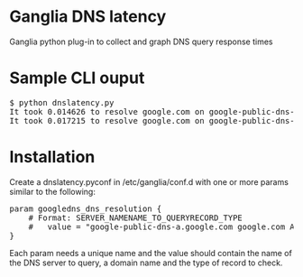 # Ganglia DNS latency

Ganglia python plug-in to collect and graph DNS query response times

# Sample CLI ouput
<pre>
$ python dnslatency.py
It took 0.014626 to resolve google.com on google-public-dns-b.google.com
It took 0.017215 to resolve google.com on google-public-dns-a.google.com
</pre>
# Installation

Create a dnslatency.pyconf in /etc/ganglia/conf.d with one or more params similar to the following:
<pre>
param googledns_dns_resolution {
    # Format: SERVER_NAME<SPACE>NAME_TO_QUERY<SPACE>RECORD_TYPE
    #   value = "google-public-dns-a.google.com google.com A"
}
</pre>
Each param needs a unique name and the value should contain the name of the DNS server to query, a domain name and the type of record to check.

